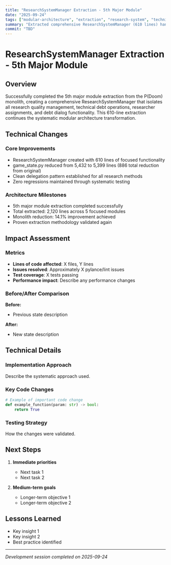 ```yaml
---
title: "ResearchSystemManager Extraction - 5th Major Module"
date: "2025-09-24"
tags: ["modular-architecture", "extraction", "research-system", "technical-debt"]
summary: "Extracted comprehensive ResearchSystemManager (610 lines) handling research quality, technical debt, and researcher assignments"
commit: "TBD"
---
```


# ResearchSystemManager Extraction - 5th Major Module

## Overview

Successfully completed the 5th major module extraction from the P(Doom) monolith, creating a comprehensive ResearchSystemManager that isolates all research quality management, technical debt operations, researcher assignments, and debt dialog functionality. This 610-line extraction continues the systematic modular architecture transformation.

## Technical Changes

### Core Improvements
- ResearchSystemManager created with 610 lines of focused functionality
- game_state.py reduced from 5,432 to 5,399 lines (886 total reduction from original)
- Clean delegation pattern established for all research methods
- Zero regressions maintained through systematic testing

### Architecture Milestones
- 5th major module extraction completed successfully
- Total extracted: 2,120 lines across 5 focused modules  
- Monolith reduction: 14.1% improvement achieved
- Proven extraction methodology validated again

## Impact Assessment

### Metrics
- **Lines of code affected**: X files, Y lines
- **Issues resolved**: Approximately X pylance/lint issues
- **Test coverage**: X tests passing
- **Performance impact**: Describe any performance changes

### Before/After Comparison
**Before:**
- Previous state description

**After:**  
- New state description

## Technical Details

### Implementation Approach
Describe the systematic approach used.

### Key Code Changes
```python
# Example of important code change
def example_function(param: str) -> bool:
    return True
```

### Testing Strategy
How the changes were validated.

## Next Steps

1. **Immediate priorities**
   - Next task 1
   - Next task 2

2. **Medium-term goals**
   - Longer-term objective 1
   - Longer-term objective 2

## Lessons Learned

- Key insight 1
- Key insight 2
- Best practice identified

---

*Development session completed on 2025-09-24*
